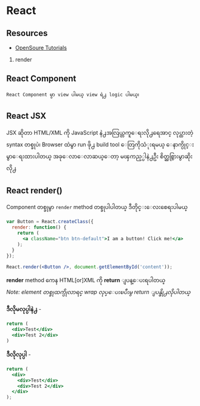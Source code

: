 # React

## Resources

- [OpenSoure Tutorials](https://github.com/vhf/free-programming-books/blob/master/javascript-frameworks-resources.md#react)

1. render

## React Component

	React Component မွာ view ပါမယ္ view ရဲ႕ logic ပါမယ္၊

## React JSX

JSX ဆိုတာ HTML/XML ကို JavaScript နဲ႕အလြယ္တကူေရးလို႕ရေအာင္
လုပ္ထားတဲ့ syntax တစ္ခုပဲ၊
Browser ထဲမွာ run ဖို႕ build tool ေတြကိုသံုးရမယ္
ေနာက္ပိုင္းမွာေရးထားပါတယ္
အခုေလာေလာဆယ္ေတာ့ မၾကည့္ပါနဲ႕ဦး
စိတ္ညစ္သြားမွာဆိုးလို႕

## React render()
	
Component တစ္ခုမွာ `render` method တစ္ခုပါပါတယ္
ဒီတိုင္းေလးစေရးပါမယ္ 

```jsx	
var Button = React.createClass({
  render: function() {
    return (
      <a className="btn btn-default">I am a button! Click me!</a>
    );
  }
});

React.render(<Button />, document.getElementById('content'));
```

**render** method ကေန HTML[or]XML ကို **return** ျပန္ေပးရပါတယ္<br>
*Note: element တစ္ခုထက္ပိုလာရင္ wrap လုပ္ေပးၿပီးမွ return ျပန္ဖို႕လိုပါတယ္*

**ဒီလိုမလုပ္ပါနဲ႕** - 

```jsx
return (
  <div>Test</div>
  <div>Test 2</div>
)
```

**ဒီလိုလုပ္ပါ** - 

```jsx
return (
  <div>
    <div>Test</div>
    <div>Test 2</div>
  </div>
);
```








